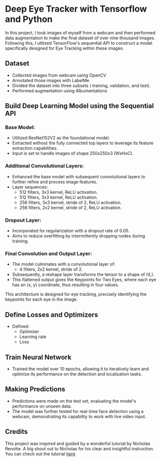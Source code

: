 
# Deep Eye Tracker with Tensorflow and Python

In this project, I took images of myself from a webcam and then performed data augmentation to make the final dataset of over nine thousand images.  Following this, I utilized TensorFlow's sequential API to construct a model specifically designed for Eye Tracking within these images.


## Dataset
* Collected images from webcam using OpenCV
* Annotated those images with LabelMe
* Divided the dataset into three subsets ( training, validation, and test).
* Performed augmentation using Albumentations

## Build  Deep Learning Model using the Sequential API
### Base Model:

* Utilized ResNet152V2 as the foundational model.
* Extracted without the fully connected top layers to leverage its feature extraction capabilities.
* Input is set to handle images of shape 250x250x3 (WxHxC).

### Additional Convolutional Layers:

* Enhanced the base model with subsequent convolutional layers to further refine and process image features.
* Layer sequences:
  * 512 filters, 3x3 kernel, ReLU activation.
  * 512 filters, 3x3 kernel, ReLU activation.
  * 256 filters, 3x3 kernel, stride of 2, ReLU activation.
  * 256 filters, 2x2 kernel, stride of 2, ReLU activation.
    
### Dropout Layer:

* Incorporated for regularization with a dropout rate of 0.05.
* Aims to reduce overfitting by intermittently dropping nodes during training.

### Final Convolution and Output Layer:

* The model culminates with a convolutional layer of:
  * 4 filters, 2x2 kernel, stride of 2.
* Subsequently, a reshape layer transforms the tensor to a shape of (4,).
* This flattened output gives the Keypoints for Two Eyes, where each eye has an (x, y) coordinate, thus resulting in four values.



This architecture is designed for eye tracking, precisely identifying the keypoints for each eye in the image.

## Define Losses and Optimizers
* Defined:
  * Optimizer
  * Learning rate
  * Loss

## Train Neural Network
* Trained the model over 10 epochs, allowing it to iteratively learn and optimize its performance on the detection and localization tasks.

## Making Predictions
* Predictions were made on the test set, evaluating the model's performance on unseen data.
* The model was further tested for real-time face detection using a webcam, demonstrating its capability to work with live video input.

## Credits
This project was inspired and guided by a wonderful tutorial by Nicholas Renotte. A big shout out to Nicholas for his clear and insightful instruction. You can check out the tutorial [here](https://www.youtube.com/watch?v=qpFrg4gN4Mg&t=4333s&ab_channel=NicholasRenotte)
